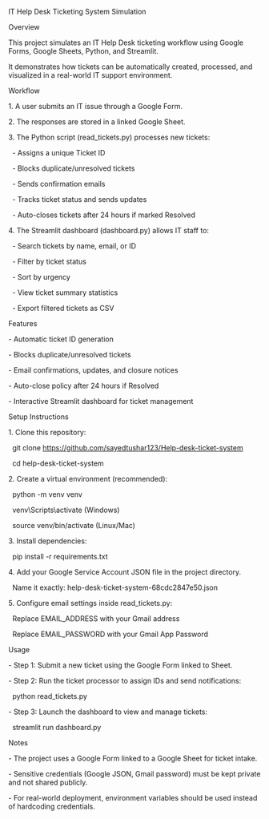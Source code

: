 IT Help Desk Ticketing System Simulation



Overview

This project simulates an IT Help Desk ticketing workflow using Google Forms, Google Sheets, Python, and Streamlit. 

It demonstrates how tickets can be automatically created, processed, and visualized in a real-world IT support environment.



Workflow

1\. A user submits an IT issue through a Google Form.

2\. The responses are stored in a linked Google Sheet.

3\. The Python script (read\_tickets.py) processes new tickets:

&nbsp;  - Assigns a unique Ticket ID

&nbsp;  - Blocks duplicate/unresolved tickets

&nbsp;  - Sends confirmation emails

&nbsp;  - Tracks ticket status and sends updates

&nbsp;  - Auto-closes tickets after 24 hours if marked Resolved

4\. The Streamlit dashboard (dashboard.py) allows IT staff to:

&nbsp;  - Search tickets by name, email, or ID

&nbsp;  - Filter by ticket status

&nbsp;  - Sort by urgency

&nbsp;  - View ticket summary statistics

&nbsp;  - Export filtered tickets as CSV



Features

\- Automatic ticket ID generation

\- Blocks duplicate/unresolved tickets

\- Email confirmations, updates, and closure notices

\- Auto-close policy after 24 hours if Resolved

\- Interactive Streamlit dashboard for ticket management



Setup Instructions

1\. Clone this repository:

&nbsp;  git clone https://github.com/sayedtushar123/Help-desk-ticket-system

&nbsp;  cd help-desk-ticket-system



2\. Create a virtual environment (recommended):

&nbsp;  python -m venv venv

&nbsp;  venv\\Scripts\\activate   (Windows)

&nbsp;  source venv/bin/activate   (Linux/Mac)



3\. Install dependencies:

&nbsp;  pip install -r requirements.txt



4\. Add your Google Service Account JSON file in the project directory.

&nbsp;  Name it exactly: help-desk-ticket-system-68cdc2847e50.json



5\. Configure email settings inside read\_tickets.py:

&nbsp;  Replace EMAIL\_ADDRESS with your Gmail address

&nbsp;  Replace EMAIL\_PASSWORD with your Gmail App Password



Usage

\- Step 1: Submit a new ticket using the Google Form linked to Sheet.

\- Step 2: Run the ticket processor to assign IDs and send notifications:

&nbsp; python read\_tickets.py

\- Step 3: Launch the dashboard to view and manage tickets:

&nbsp; streamlit run dashboard.py



Notes

\- The project uses a Google Form linked to a Google Sheet for ticket intake.

\- Sensitive credentials (Google JSON, Gmail password) must be kept private and not shared publicly.

\- For real-world deployment, environment variables should be used instead of hardcoding credentials.





